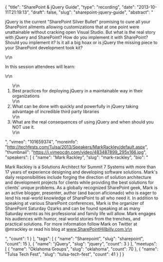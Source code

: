{
  "title": "SharePoint & jQuery Guide",
  "type": "recording",
  "date": "2013-10-11T21:19:13",
  "draft": false,
  "slug": "sharepoint-jquery-guide",
  "abstract": "<p>jQuery is the current \"SharePoint Silver Bullet\" promising to cure all your SharePoint ailments allowing customizations that at one point were unattainable without cracking open Visual Studio. But what is the real story with jQuery and SharePoint? How do you implement it with SharePoint? Should you implement it? Is it all a big hoax or is jQuery the missing piece to your SharePoint development took kit?</p>\r\n<p>In this session attendees will learn:</p>\r\n<ol>\r\n<li>Best practices for deploying jQuery in a maintainable way in their organizations</li>\r\n<li>What can be done with quickly and powerfully in jQuery taking advantage of incredible third party libraries</li>\r\n<li>What are the real consequences of using jQuery and when should you NOT use it.</li>\r\n</ol>",
  "vimeo": "101659374",
  "moreinfo": "http://techfests.com/Tulsa/2013/Speakers/MarkRackley/default.aspx",
  "thumbnail": "https://i.vimeocdn.com/video/483487899_295x166.jpg",
  "speakers": [
    {
      "name": "Mark Rackley",
      "slug": "mark-rackley",
      "bio": "<p>Mark Rackley is a Solutions Architect for Summit 7 Systems with more than 17 years of experience designing and developing software solutions. Mark's daily responsibilities include forging the direction of solution architecture and development projects for clients while providing the best solutions for clients' unique problems. As a globally recognized SharePoint geek, Mark is an active blogger, presenter, author (and bacon aficionado) who is eager to lend his real-world knowledge of SharePoint to all who need it. In addition to speaking at various SharePoint conferences, Mark is the organizer of SharePoint Saturday Ozarks and can be found speaking at as many Saturday events as his professional and family life will allow. Mark engages his audiences with humor, real world stories from the trenches, and practical solutions. For more information follow Mark on Twitter at @mrackley or read his blog at www.SharePointHillbilly.com.\r\n</p>",
      "count": 1
    }
  ],
  "tags": [
    {
      "name": "Sharepoint",
      "slug": "sharepoint",
      "count": 15
    },
    {
      "name": "jQuery",
      "slug": "jquery",
      "count": 3
    }
  ],
  "meetups": [
    {
      "name": "Oklahoma Groups",
      "slug": "oklahoma",
      "count": 70
    },
    {
      "name": "Tulsa Tech Fest",
      "slug": "tulsa-tech-fest",
      "count": 41
    }
  ]
}